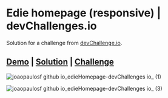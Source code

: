 # Edie homepage (responsive) | devChallenges.io

Solution for a challenge from [devChallenge.io](https://devchallenges.io/).

## [Demo](https://joaopaulosf.github.io/edieHomepage-devChallenges.io/) <span> | </span> [Solution](https://github.com/joaopaulosf/edieHomepage-devChallenges.io)  <span> | </span> [Challenge](https://devchallenges.io/challenges/xobQBuf8zWWmiYMIAZe0)

![joaopaulosf github io_edieHomepage-devChallenges io_ (1)](https://user-images.githubusercontent.com/100176817/228691567-406b4ba1-2c77-495a-943e-dce82d73e0a0.png)

![joaopaulosf github io_edieHomepage-devChallenges io_ (3)](https://user-images.githubusercontent.com/100176817/228692302-bd2b946b-0624-4a2c-8a08-d2fa3c9c1af2.png)
